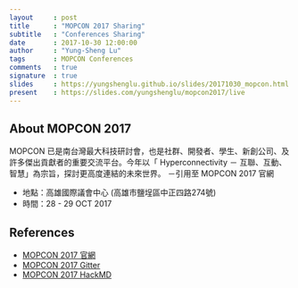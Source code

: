 ```yaml
---
layout     : post
title      : "MOPCON 2017 Sharing"
subtitle   : "Conferences Sharing"
date       : 2017-10-30 12:00:00
author     : "Yung-Sheng Lu"
tags       : MOPCON Conferences
comments   : true
signature  : true
slides     : https://yungshenglu.github.io/slides/20171030_mopcon.html
present    : https://slides.com/yungshenglu/mopcon2017/live
---
```


## About MOPCON 2017

MOPCON 已是南台灣最大科技研討會，也是社群、開發者、學⽣、新創公司、及許多傑出貢獻者的重要交流平台。今年以「 Hyperconnectivity － 互聯、互動、智慧」為宗旨，探討更⾼度連結的未來世界。 －引用至 MOPCON 2017 官網

* 地點：高雄國際議會中心 (高雄市鹽埕區中正四路274號)
* 時間：28 - 29 OCT 2017

## References

* [MOPCON 2017 官網](https://mopcon.org/2017/)
* [MOPCON 2017 Gitter](https://gitter.im/MOPCON/mopcon-chat)
* [MOPCON 2017 HackMD](https://hackmd.io/c/mopcon-2017/)